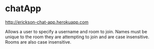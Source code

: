 # chatApp
http://erickson-chat-app.herokuapp.com

Allows a user to specify a username and room to join. Names must be unique to the room they are attempting to join and are case insensitive. Rooms are also case insensitive.